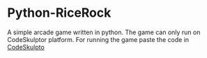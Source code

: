 # Python-RiceRock
A simple arcade game written in python. The game can only run on CodeSkulptor platform.
For running the game paste the code in [CodeSkulpto](http://www.codeskulptor.org/)
